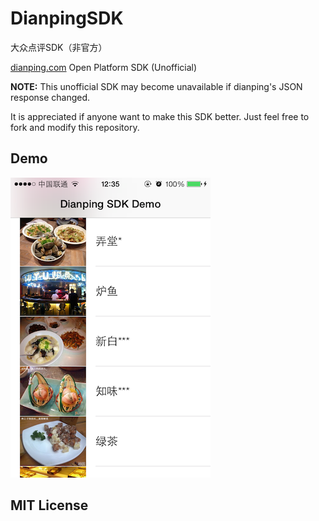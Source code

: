 DianpingSDK
===========

大众点评SDK（非官方）   

[dianping.com](http://dianping.com) Open Platform SDK (Unofficial)

**NOTE:** This unofficial SDK may become unavailable if dianping's JSON response changed. 

It is appreciated if anyone want to make this SDK better. 
Just feel free to fork and modify this repository.

## Demo

![My image](screenshot.PNG)


## MIT License
